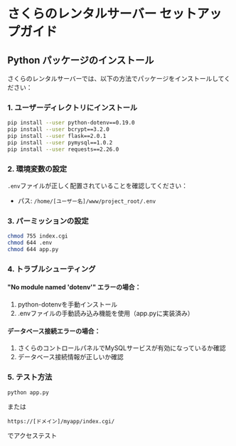 # さくらのレンタルサーバー セットアップガイド

## Python パッケージのインストール

さくらのレンタルサーバーでは、以下の方法でパッケージをインストールしてください：

### 1. ユーザーディレクトリにインストール
```bash
pip install --user python-dotenv==0.19.0
pip install --user bcrypt==3.2.0
pip install --user flask==2.0.1
pip install --user pymysql==1.0.2
pip install --user requests==2.26.0
```

### 2. 環境変数の設定
`.env`ファイルが正しく配置されていることを確認してください：
- パス: `/home/[ユーザー名]/www/project_root/.env`

### 3. パーミッションの設定
```bash
chmod 755 index.cgi
chmod 644 .env
chmod 644 app.py
```

### 4. トラブルシューティング

#### "No module named 'dotenv'" エラーの場合：
1. python-dotenvを手動インストール
2. .envファイルの手動読み込み機能を使用（app.pyに実装済み）

#### データベース接続エラーの場合：
1. さくらのコントロールパネルでMySQLサービスが有効になっているか確認
2. データベース接続情報が正しいか確認

### 5. テスト方法
```bash
python app.py
```
または
```
https://[ドメイン]/myapp/index.cgi/
```
でアクセステスト
